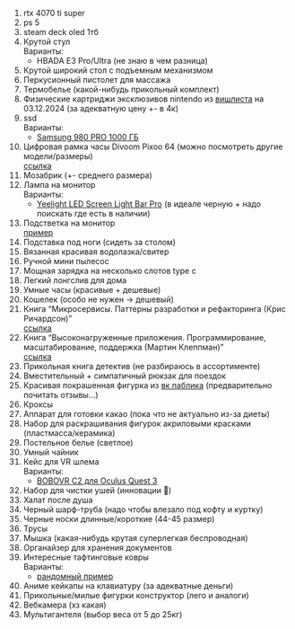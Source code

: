 1. rtx 4070 ti super
2. ps 5
3. steam deck oled 1тб
4. Крутой стул <br>
   Варианты:
   - HBADA E3 Pro/Ultra (не знаю в чем разница)
5. Крутой широкий стол с подъемным механизмом
6. Перкусионный пистолет для массажа
7. Термобелье (какой-нибудь прикольный комплект)
8. Физические картриджи эксклюзивов nintendo из [вишлиста](https://www.nintendo.com/us/wish-list/share/#skus=7100072954,7100068688,7100084618,7100001801,7100059862,7100058660,7100020033,7100005308,7500030669,7100046189,7100057921,7100044642,7100063709,7100042924,7100046405,7100019188&date=1733225129000) на 03.12.2024 (за адекватную цену +- в 4к)
9. ssd <br>
   Варианты:
   - [Samsung 980 PRO 1000 ГБ](https://market.yandex.ru/product--tverdotelnyi-nakopitel-samsung-980-pro-1-tb-m-2-mz-v8p1t0bw/1787780796?cpa=1&sku=839555011)
10. Цифровая рамка часы Divoom Pixoo 64 (можно посмотреть другие модели/размеры) <br>
   [ссылка](https://market.yandex.ru/product--tsifrovaia-ramka-chasy-divoom-pixoo-64/1751358287?sku=101733871548&uniqueId=800952&do-waremd5=ChRHQGUTyq_pRNgpvhyD8Q)
11. Мозабрик (+- среднего размера)
12. Лампа на монитор <br>
    Варианты:
    - [Yeelight LED Screen Light Bar Pro](https://market.yandex.ru/product--lampa-ofisnaia-svetodiodnaia-yeelight-led-screen-light-bar-pro-yltd003-10-vt/1660977226) (в идеале черную + надо поискать где есть в наличии)
13. Подстветка на монитор <br>
    [пример](https://market.yandex.ru/product--ambilight-podsvetka-dlia-monitora-24-diuima-skydimo/1940477450?sku=102412070579&uniqueId=67996566&do-waremd5=vE2x4lNW8VjlQHRQOOCDNQ)
14. Подставка под ноги (сидеть за столом)
15. Вязанная красивая водолазка/свитер
16. Ручной мини пылесос
17. Мощная зарядка на несколько слотов type c
18. Легкий лонгслив для дома
19. Умные часы (красивые + дешевые)
20. Кошелек (особо не нужен -> дешевый)
21. Книга “Микросервисы. Паттерны разработки и рефакторинга (Крис Ричардсон)” <br>
    [ссылка](https://market.yandex.ru/product--mikroservisy-patterny-razrabotki-i-refaktoringa/1781332279?sku=676794074&do-waremd5=3zeky0y9pSeyjIaZW3t7RQ&uniqueId=749016)
22. Книга “Высоконагруженные приложения. Программирование, масштабирование, поддержка (Мартин Клеппман)” <br>
    [ссылка](https://market.yandex.ru/product--vysokonagruzhennye-prilozheniia-programmirovanie-masshtabirovanie-podderzhka/1787877011?sku=560312115&do-waremd5=VeFiA09TqsJJgyt7sCuc1Q&uniqueId=54572057)
23. Прикольная книга детектив (не разбираюсь в ассортименте)
24. Вместительный + симпатичный рюкзак для поездок
25. Красивая покрашенная фигурка из [вк паблика](https://vk.com/genshinimpactfigure) (предварительно почитать отзывы...)
26. Кроксы
27. Аппарат для готовки какао (пока что не актуально из-за диеты)
28. Набор для раскрашивания фигурок акриловыми красками (пластмасса/керамика)
29. Постельное белье (светлое)
30. Умный чайник
31. Кейс для VR шлема <br>
    Варианты:
    - [BOBOVR C2 для Oculus Quest 3](https://portal-shop.com/catalog/vr_aksessuary/keysy_i_sumki/912/)
32. Набор для чистки ушей (инновации 🤔)
33. Халат после душа
34. Черный шарф-труба (надо чтобы влезало под кофту и куртку)
35. Черные носки длинные/короткие (44-45 размер)
36. Трусы
37. Мышка (какая-нибудь крутая суперлегкая беспроводная)
38. Органайзер для хранения документов
39. Интересные тафтинговые ковры <br>
    Варианты:
    - [рандомный пример](https://market.yandex.ru/product--rs551/1831452050?glfilter=23674610%3A1.5~1.5_101984799463&glfilter=23679910%3A1~1_101984799463&cpa=1&cpc=dSUerU0CUsiYeNvhX2Ao_QBigzkR7-vqLOg4lVBYCp1lmpiSqjYwWLAnqvKJQ0DB2A7UTEsRdURiVxSWfcx0OWohwvY1FKlt_IezPHfcPc56EhUFi-jIsUX8X20o_5DBE8AbcpOd3Synr4T4jn0OxeJAD1JD_ZhrM8v2j08fSFauMNx6E-pJ5kqHwkxMa13jXYqZ1fgQL3Qooy8ywz-XI3HM5Cjlojy3Qrzf4UOmxed-E-z_OGh7Xe12JgzyrJEhukg7VTvhfGJ-1Id08pWKVA%2C%2C&sku=101984799463&offerid=wuJuz3DXU_EP-_3LETYmCw)
40. Аниме кейкапы на клавиатуру (за адекватные деньги)
41. Прикольные/милые фигурки конструктор (лего и аналоги)
42. Вебкамера (хз какая)
43. Мультигантеля (выбор веса от 5 до 25кг)
